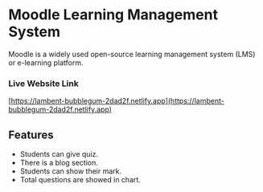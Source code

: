 # Moodle Learning Management System

Moodle is a widely used open-source learning management system (LMS) or e-learning platform.

### Live Website Link

[https://lambent-bubblegum-2dad2f.netlify.app](https://lambent-bubblegum-2dad2f.netlify.app)

## Features

- Students can give quiz.
- There is a blog section.
- Students can show their mark.
- Total questions are showed in chart.
